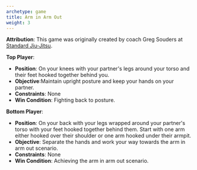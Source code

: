 ```yaml
---
archetype: game
title: Arm in Arm Out
weight: 3
---
```

**Attribution**: This game was originally created by coach Greg Souders at [Standard Jiu-Jitsu](https://standardjiujitsu.com).

**Top Player**:
  * **Position**: On your knees with your partner's legs around your torso and their feet hooked together behind you.
  * **Objective**:Maintain upright posture and keep your hands on your partner.
  * **Constraints**: None
  * **Win Condition**: Fighting back to posture.

**Bottom Player**:
  * **Position**: On your back with your legs wrapped around your partner's torso with your feet hooked together behind them. Start with one arm either hooked over their shoulder or one arm hooked under their armpit.
  * **Objective**: Separate the hands and work your way towards the arm in arm out scenario.
  * **Constraints**: None
  * **Win Condition**: Achieving the arm in arm out scenario.
